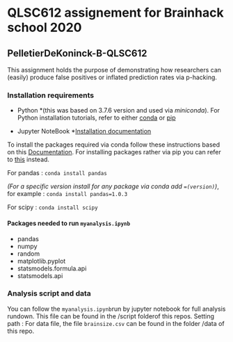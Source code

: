 # QLSC612 assignement for Brainhack school 2020

## PelletierDeKoninck-B-QLSC612

This assignment holds the purpose of demonstrating how researchers can (easily) produce false positives or inflated prediction rates via p-hacking.

### Installation requirements

* Python  *(this was based on 3.7.6 version and used via *miniconda*). For Python installation tutorials, refer to either [conda](https://docs.conda.io/projects/conda/en/latest/user-guide/install/index.html) or [pip](https://docs.python.org/3/using/index.html)

* Jupyter NoteBook *[Installation documentation](https://jupyter.org/install)

To install the packages required via conda follow these instructions based on this [Documentation](https://docs.anaconda.com/anaconda/user-guide/tasks/install-packages/). 
For installing packages rather via pip you can refer to [this](https://packaging.python.org/tutorials/installing-packages/) instead.

For pandas : ```conda install pandas``` 

*(For a specific version install for any package via conda add ```=(version)```)*, for example : ```conda install pandas=1.0.3 ``` 

For scipy :  ```conda install scipy```

#### Packages needed to run ```myanalysis.ipynb```

* pandas
* numpy
* random
* matplotlib.pyplot
* statsmodels.formula.api
* statsmodels.api


### Analysis script and data

You can follow the ```myanalysis.ipynb```run by jupyter notebook for full analysis rundown. This file can be found in the /script folderof this repos. 
Setting path : For data file, the file ```brainsize.csv``` can be found in the folder /data of this repo. 





